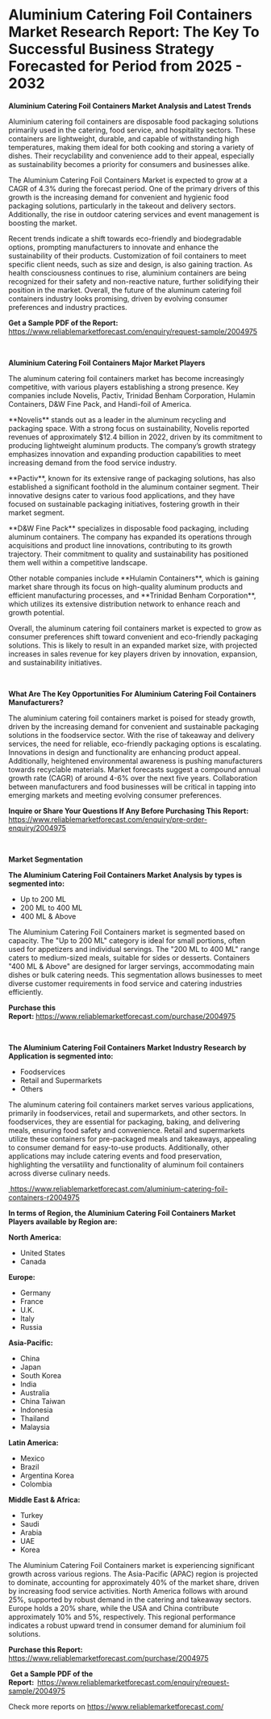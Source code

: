 <p><h1>Aluminium Catering Foil Containers Market Research Report: The Key To Successful Business Strategy Forecasted for Period from 2025 - 2032</h1></p><p><strong>Aluminium Catering Foil Containers Market Analysis and Latest Trends</strong></p>
<p><p>Aluminium catering foil containers are disposable food packaging solutions primarily used in the catering, food service, and hospitality sectors. These containers are lightweight, durable, and capable of withstanding high temperatures, making them ideal for both cooking and storing a variety of dishes. Their recyclability and convenience add to their appeal, especially as sustainability becomes a priority for consumers and businesses alike.</p><p>The Aluminium Catering Foil Containers Market is expected to grow at a CAGR of 4.3% during the forecast period. One of the primary drivers of this growth is the increasing demand for convenient and hygienic food packaging solutions, particularly in the takeout and delivery sectors. Additionally, the rise in outdoor catering services and event management is boosting the market. </p><p>Recent trends indicate a shift towards eco-friendly and biodegradable options, prompting manufacturers to innovate and enhance the sustainability of their products. Customization of foil containers to meet specific client needs, such as size and design, is also gaining traction. As health consciousness continues to rise, aluminium containers are being recognized for their safety and non-reactive nature, further solidifying their position in the market. Overall, the future of the aluminum catering foil containers industry looks promising, driven by evolving consumer preferences and industry practices.</p></p>
<p><strong>Get a Sample PDF of the Report:&nbsp;</strong> <a href="https://www.reliablemarketforecast.com/enquiry/request-sample/2004975?utm_campaign=3197&utm_medium=2&utm_source=Github&utm_content=ia&utm_term=29032025&utm_id=aluminium-catering-foil-containers">https://www.reliablemarketforecast.com/enquiry/request-sample/2004975</a></p>
<p>&nbsp;</p>
<p><strong>Aluminium Catering Foil Containers Major Market Players</strong></p>
<p><p>The aluminum catering foil containers market has become increasingly competitive, with various players establishing a strong presence. Key companies include Novelis, Pactiv, Trinidad Benham Corporation, Hulamin Containers, D&W Fine Pack, and Handi-foil of America. </p><p>**Novelis** stands out as a leader in the aluminum recycling and packaging space. With a strong focus on sustainability, Novelis reported revenues of approximately $12.4 billion in 2022, driven by its commitment to producing lightweight aluminum products. The company’s growth strategy emphasizes innovation and expanding production capabilities to meet increasing demand from the food service industry.</p><p>**Pactiv**, known for its extensive range of packaging solutions, has also established a significant foothold in the aluminum container segment. Their innovative designs cater to various food applications, and they have focused on sustainable packaging initiatives, fostering growth in their market segment.</p><p>**D&W Fine Pack** specializes in disposable food packaging, including aluminum containers. The company has expanded its operations through acquisitions and product line innovations, contributing to its growth trajectory. Their commitment to quality and sustainability has positioned them well within a competitive landscape.</p><p>Other notable companies include **Hulamin Containers**, which is gaining market share through its focus on high-quality aluminum products and efficient manufacturing processes, and **Trinidad Benham Corporation**, which utilizes its extensive distribution network to enhance reach and growth potential.</p><p>Overall, the aluminum catering foil containers market is expected to grow as consumer preferences shift toward convenient and eco-friendly packaging solutions. This is likely to result in an expanded market size, with projected increases in sales revenue for key players driven by innovation, expansion, and sustainability initiatives.</p></p>
<p>&nbsp;</p>
<p><strong>What Are The Key Opportunities For Aluminium Catering Foil Containers Manufacturers?</strong></p>
<p><p>The aluminium catering foil containers market is poised for steady growth, driven by the increasing demand for convenient and sustainable packaging solutions in the foodservice sector. With the rise of takeaway and delivery services, the need for reliable, eco-friendly packaging options is escalating. Innovations in design and functionality are enhancing product appeal. Additionally, heightened environmental awareness is pushing manufacturers towards recyclable materials. Market forecasts suggest a compound annual growth rate (CAGR) of around 4-6% over the next five years. Collaboration between manufacturers and food businesses will be critical in tapping into emerging markets and meeting evolving consumer preferences.</p></p>
<p><strong>Inquire or Share Your Questions If Any Before Purchasing This Report:</strong> <a href="https://www.reliablemarketforecast.com/enquiry/pre-order-enquiry/2004975?utm_campaign=3197&utm_medium=2&utm_source=Github&utm_content=ia&utm_term=29032025&utm_id=aluminium-catering-foil-containers">https://www.reliablemarketforecast.com/enquiry/pre-order-enquiry/2004975</a></p>
<p>&nbsp;</p>
<p><strong>Market Segmentation</strong></p>
<p><strong>The Aluminium Catering Foil Containers Market Analysis by types is segmented into:</strong></p>
<p><ul><li>Up to 200 ML</li><li>200 ML to 400 ML</li><li>400 ML & Above</li></ul></p>
<p><p>The Aluminium Catering Foil Containers market is segmented based on capacity. The "Up to 200 ML" category is ideal for small portions, often used for appetizers and individual servings. The "200 ML to 400 ML" range caters to medium-sized meals, suitable for sides or desserts. Containers "400 ML & Above" are designed for larger servings, accommodating main dishes or bulk catering needs. This segmentation allows businesses to meet diverse customer requirements in food service and catering industries efficiently.</p></p>
<p><strong>Purchase this Report:&nbsp;</strong><a href="https://www.reliablemarketforecast.com/purchase/2004975?utm_campaign=3197&utm_medium=2&utm_source=Github&utm_content=ia&utm_term=29032025&utm_id=aluminium-catering-foil-containers">https://www.reliablemarketforecast.com/purchase/2004975</a></p>
<p>&nbsp;</p>
<p><strong>The Aluminium Catering Foil Containers Market Industry Research by Application is segmented into:</strong></p>
<p><ul><li>Foodservices</li><li>Retail and Supermarkets</li><li>Others</li></ul></p>
<p><p>The aluminum catering foil containers market serves various applications, primarily in foodservices, retail and supermarkets, and other sectors. In foodservices, they are essential for packaging, baking, and delivering meals, ensuring food safety and convenience. Retail and supermarkets utilize these containers for pre-packaged meals and takeaways, appealing to consumer demand for easy-to-use products. Additionally, other applications may include catering events and food preservation, highlighting the versatility and functionality of aluminum foil containers across diverse culinary needs.</p></p>
<p><a href="https://www.reliablemarketforecast.com/aluminium-catering-foil-containers-r2004975?utm_campaign=3197&utm_medium=2&utm_source=Github&utm_content=ia&utm_term=29032025&utm_id=aluminium-catering-foil-containers">&nbsp;https://www.reliablemarketforecast.com/aluminium-catering-foil-containers-r2004975</a></p>
<p><strong>In terms of Region, the Aluminium Catering Foil Containers Market Players available by Region are:</strong></p>
<p>
    <p> <strong> North America: </strong>
        <ul>
            <li>United States</li>
            <li>Canada</li>
        </ul>
        </p> 
    <p> <strong> Europe: </strong>
        <ul>
            <li>Germany</li>
            <li>France</li>
            <li>U.K.</li>
            <li>Italy</li>
            <li>Russia</li>
        </ul>
        </p> 
    <p> <strong> Asia-Pacific: </strong>
        <ul>
            <li>China</li>
            <li>Japan</li>
            <li>South Korea</li>
            <li>India</li>
            <li>Australia</li>
            <li>China Taiwan</li>
            <li>Indonesia</li>
            <li>Thailand</li>
            <li>Malaysia</li>
        </ul>
        </p> 
    <p> <strong> Latin America: </strong>
        <ul>
            <li>Mexico</li>
            <li>Brazil</li>
            <li>Argentina Korea</li>
            <li>Colombia</li>
        </ul>
        </p> 
    <p> <strong> Middle East & Africa: </strong>
        <ul>
            <li>Turkey</li>
            <li>Saudi</li>
            <li>Arabia</li>
            <li>UAE</li>
            <li>Korea</li>
        </ul>
    </p>
    </p>
<p><p>The Aluminium Catering Foil Containers market is experiencing significant growth across various regions. The Asia-Pacific (APAC) region is projected to dominate, accounting for approximately 40% of the market share, driven by increasing food service activities. North America follows with around 25%, supported by robust demand in the catering and takeaway sectors. Europe holds a 20% share, while the USA and China contribute approximately 10% and 5%, respectively. This regional performance indicates a robust upward trend in consumer demand for aluminium foil solutions.</p></p>
<p><strong>Purchase this Report: </strong><a href="https://www.reliablemarketforecast.com/purchase/2004975?utm_campaign=3197&utm_medium=2&utm_source=Github&utm_content=ia&utm_term=29032025&utm_id=aluminium-catering-foil-containers">https://www.reliablemarketforecast.com/purchase/2004975</a></p>
<p>&nbsp;<strong>Get a Sample PDF of the Report:&nbsp;&nbsp;</strong><a href="https://www.reliablemarketforecast.com/enquiry/request-sample/2004975?utm_campaign=3197&utm_medium=2&utm_source=Github&utm_content=ia&utm_term=29032025&utm_id=aluminium-catering-foil-containers">https://www.reliablemarketforecast.com/enquiry/request-sample/2004975</a></p>
<p><strong></strong></p>
<p>Check more reports on <a href="https://www.reliablemarketforecast.com/?utm_campaign=3197&utm_medium=2&utm_source=Github&utm_content=ia&utm_term=29032025&utm_id=aluminium-catering-foil-containers">https://www.reliablemarketforecast.com/</a></p>